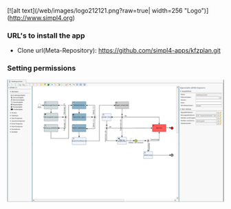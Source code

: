 
[![alt text](/web/images/logo212121.png?raw=true| width=256 "Logo")] (http://www.simpl4.org)


### URL's to install the app

* Clone url(Meta-Repository): 
https://github.com/simpl4-apps/kfzplan.git

### Setting permissions 

![alt text](/web/images/deploy.png?raw=true "Deploy process")
